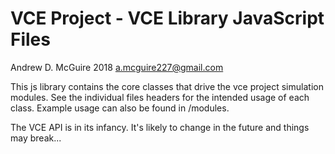 # VCE Project - VCE Library JavaScript Files

Andrew D. McGuire 2018
a.mcguire227@gmail.com

This js library contains the core classes that drive the vce project
simulation modules. See the individual files headers for the intended
usage of each class. Example usage can also be found in /modules.

The VCE API is in its infancy. It's likely to change in the future and
things may break...
